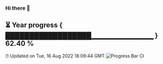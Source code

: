 ### Hi there 👋
⏳ Year progress { ██████████████████▁▁▁▁▁▁▁▁▁▁▁▁ } 62.40 %
---
⏰ Updated on Tue, 16 Aug 2022 18:09:44 GMT
![Progress Bar CI](https://github.com/Moyi321/Moyi321/workflows/Progress%20Bar%20CI/badge.svg)
